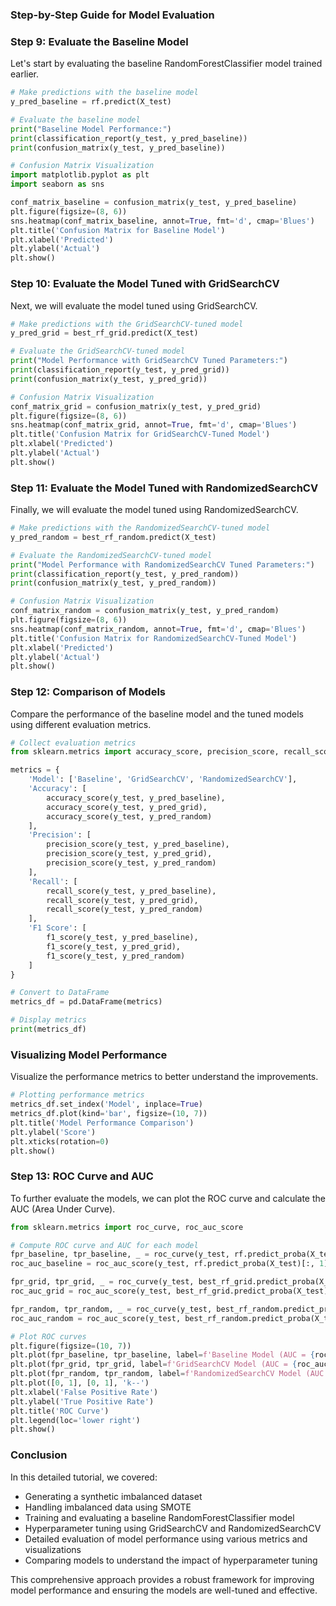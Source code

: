 
### **Step-by-Step Guide for Model Evaluation**

### **Step 9: Evaluate the Baseline Model**

Let's start by evaluating the baseline RandomForestClassifier model trained earlier.

```python
# Make predictions with the baseline model
y_pred_baseline = rf.predict(X_test)

# Evaluate the baseline model
print("Baseline Model Performance:")
print(classification_report(y_test, y_pred_baseline))
print(confusion_matrix(y_test, y_pred_baseline))

# Confusion Matrix Visualization
import matplotlib.pyplot as plt
import seaborn as sns

conf_matrix_baseline = confusion_matrix(y_test, y_pred_baseline)
plt.figure(figsize=(8, 6))
sns.heatmap(conf_matrix_baseline, annot=True, fmt='d', cmap='Blues')
plt.title('Confusion Matrix for Baseline Model')
plt.xlabel('Predicted')
plt.ylabel('Actual')
plt.show()
```

### **Step 10: Evaluate the Model Tuned with GridSearchCV**

Next, we will evaluate the model tuned using GridSearchCV.

```python
# Make predictions with the GridSearchCV-tuned model
y_pred_grid = best_rf_grid.predict(X_test)

# Evaluate the GridSearchCV-tuned model
print("Model Performance with GridSearchCV Tuned Parameters:")
print(classification_report(y_test, y_pred_grid))
print(confusion_matrix(y_test, y_pred_grid))

# Confusion Matrix Visualization
conf_matrix_grid = confusion_matrix(y_test, y_pred_grid)
plt.figure(figsize=(8, 6))
sns.heatmap(conf_matrix_grid, annot=True, fmt='d', cmap='Blues')
plt.title('Confusion Matrix for GridSearchCV-Tuned Model')
plt.xlabel('Predicted')
plt.ylabel('Actual')
plt.show()
```

### **Step 11: Evaluate the Model Tuned with RandomizedSearchCV**

Finally, we will evaluate the model tuned using RandomizedSearchCV.

```python
# Make predictions with the RandomizedSearchCV-tuned model
y_pred_random = best_rf_random.predict(X_test)

# Evaluate the RandomizedSearchCV-tuned model
print("Model Performance with RandomizedSearchCV Tuned Parameters:")
print(classification_report(y_test, y_pred_random))
print(confusion_matrix(y_test, y_pred_random))

# Confusion Matrix Visualization
conf_matrix_random = confusion_matrix(y_test, y_pred_random)
plt.figure(figsize=(8, 6))
sns.heatmap(conf_matrix_random, annot=True, fmt='d', cmap='Blues')
plt.title('Confusion Matrix for RandomizedSearchCV-Tuned Model')
plt.xlabel('Predicted')
plt.ylabel('Actual')
plt.show()
```

### **Step 12: Comparison of Models**

Compare the performance of the baseline model and the tuned models using different evaluation metrics.

```python
# Collect evaluation metrics
from sklearn.metrics import accuracy_score, precision_score, recall_score, f1_score

metrics = {
    'Model': ['Baseline', 'GridSearchCV', 'RandomizedSearchCV'],
    'Accuracy': [
        accuracy_score(y_test, y_pred_baseline),
        accuracy_score(y_test, y_pred_grid),
        accuracy_score(y_test, y_pred_random)
    ],
    'Precision': [
        precision_score(y_test, y_pred_baseline),
        precision_score(y_test, y_pred_grid),
        precision_score(y_test, y_pred_random)
    ],
    'Recall': [
        recall_score(y_test, y_pred_baseline),
        recall_score(y_test, y_pred_grid),
        recall_score(y_test, y_pred_random)
    ],
    'F1 Score': [
        f1_score(y_test, y_pred_baseline),
        f1_score(y_test, y_pred_grid),
        f1_score(y_test, y_pred_random)
    ]
}

# Convert to DataFrame
metrics_df = pd.DataFrame(metrics)

# Display metrics
print(metrics_df)
```

### **Visualizing Model Performance**

Visualize the performance metrics to better understand the improvements.

```python
# Plotting performance metrics
metrics_df.set_index('Model', inplace=True)
metrics_df.plot(kind='bar', figsize=(10, 7))
plt.title('Model Performance Comparison')
plt.ylabel('Score')
plt.xticks(rotation=0)
plt.show()
```

### **Step 13: ROC Curve and AUC**

To further evaluate the models, we can plot the ROC curve and calculate the AUC (Area Under Curve).

```python
from sklearn.metrics import roc_curve, roc_auc_score

# Compute ROC curve and AUC for each model
fpr_baseline, tpr_baseline, _ = roc_curve(y_test, rf.predict_proba(X_test)[:, 1])
roc_auc_baseline = roc_auc_score(y_test, rf.predict_proba(X_test)[:, 1])

fpr_grid, tpr_grid, _ = roc_curve(y_test, best_rf_grid.predict_proba(X_test)[:, 1])
roc_auc_grid = roc_auc_score(y_test, best_rf_grid.predict_proba(X_test)[:, 1])

fpr_random, tpr_random, _ = roc_curve(y_test, best_rf_random.predict_proba(X_test)[:, 1])
roc_auc_random = roc_auc_score(y_test, best_rf_random.predict_proba(X_test)[:, 1])

# Plot ROC curves
plt.figure(figsize=(10, 7))
plt.plot(fpr_baseline, tpr_baseline, label=f'Baseline Model (AUC = {roc_auc_baseline:.2f})')
plt.plot(fpr_grid, tpr_grid, label=f'GridSearchCV Model (AUC = {roc_auc_grid:.2f})')
plt.plot(fpr_random, tpr_random, label=f'RandomizedSearchCV Model (AUC = {roc_auc_random:.2f})')
plt.plot([0, 1], [0, 1], 'k--')
plt.xlabel('False Positive Rate')
plt.ylabel('True Positive Rate')
plt.title('ROC Curve')
plt.legend(loc='lower right')
plt.show()
```

### **Conclusion**

In this detailed tutorial, we covered:
- Generating a synthetic imbalanced dataset
- Handling imbalanced data using SMOTE
- Training and evaluating a baseline RandomForestClassifier model
- Hyperparameter tuning using GridSearchCV and RandomizedSearchCV
- Detailed evaluation of model performance using various metrics and visualizations
- Comparing models to understand the impact of hyperparameter tuning

This comprehensive approach provides a robust framework for improving model performance and ensuring the models are well-tuned and effective.

